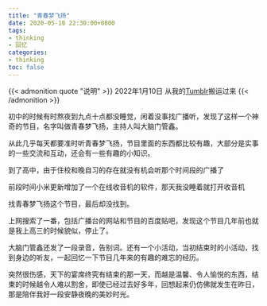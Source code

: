 ```yaml
---
title: "青春梦飞扬"
date: 2020-05-18 22:30:00+0800
tags:
- thinking
- 回忆
categories:
- thinking
toc: false
---
```


{{< admonition quote "说明" >}}
2022年1月10日 从我的[Tumblr](https://t.lgf.im/post/618461433778274304/%E9%9D%92%E6%98%A5%E6%A2%A6%E9%A3%9E%E6%89%AC)搬运过来
{{< /admonition >}}

初中的时候有时熬夜到九点十点都没睡觉，闲着没事找广播听，发现了这样一个神奇的节目，名字叫做青春梦飞扬，主持人叫大脑门管鑫。

从此几乎每天都要准时听青春梦飞扬，节目里面的东西都比较有趣，大部分是实事的一些交流和互动，还会有一些有趣的小知识。

到了高中，由于住校和晚自习的存在就没有机会听那个时间段的广播了

前段时间小米更新增加了一个在线收音机的软件，那天我没睡着就打开收音机

找青春梦飞扬这个节目，最后却没找到。

上网搜索了一番，包括广播台的网站和节目的百度贴吧，发现这个节目几年前也就是我上高三的时候貌似，停止了。

大脑门管鑫还发了一段录音，告别词。还有一个小活动，当初结束时的小活动，找到身边的听友，一起回忆一下节目几年来的有趣的难忘的经历。

突然很伤感，天下的宴席终究有结束的那一天，而越是温馨、令人愉悦的东西，结束的时候越令人难以割舍，即使已经过去好多年，回想起来仍仿佛就发生在昨日，那是陪伴我好一段安静夜晚的美妙时光。